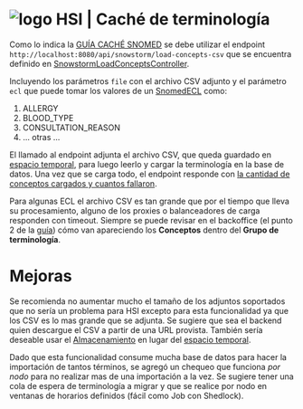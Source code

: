 # ![logo](apps/projects/hospital/src/assets/custom/icons/icon-72x72.png) HSI | Caché de terminología

Como lo indica la [GUÍA CACHÉ SNOMED](https://hsi.pladema.net/guia-cache-snomed/) se debe utilizar el endpoint `http://localhost:8080/api/snowstorm/load-concepts-csv` que se encuentra definido en [SnowstormLoadConceptsController](../back-end/interoperability/src/main/java/net/pladema/snowstorm/controller/SnowstormLoadConceptsController.java).

Incluyendo los parámetros `file` con el archivo CSV adjunto y el parámetro `ecl` que puede tomar los valores de un [SnomedECL](../back-end/interoperability/src/main/java/net/pladema/snowstorm/services/domain/semantics/SnomedECL.java) como:

1. ALLERGY
2. BLOOD_TYPE
3. CONSULTATION_REASON
4. ... otras ...

El llamado al endpoint adjunta el archivo CSV, que queda guardado en [espacio temporal](../back-end/documentacion/multipart.md), para luego leerlo y cargar la terminología en la base de datos. Una vez que se carga todo, el endpoint responde con [la cantidad de conceptos cargados y cuantos fallaron](../back-end/interoperability/src/main/java/net/pladema/snowstorm/controller/dto/UpdateConceptsResultDto.java).

Para algunas ECL el archivo CSV es tan grande que por el tiempo que lleva su procesamiento, alguno de los proxies o balanceadores de carga responden con timeout. Siempre se puede revisar en el backoffice (el punto 2 de la [guía](https://hsi.pladema.net/guia-cache-snomed/)) cómo van apareciendo los **Conceptos** dentro del **Grupo de terminología**.

# Mejoras

Se recomienda no aumentar mucho el tamaño de los adjuntos soportados que no sería un problema para HSI excepto para esta funcionalidad ya que los CSV es lo mas grande que se adjunta. Se sugiere que sea el backend quien descargue el CSV a partir de una URL provista. También sería deseable usar el [Almacenamiento](../back-end/documentacion/almacenamiento.md) en lugar del [espacio temporal](../back-end/documentacion/multipart.md).

Dado que esta funcionalidad consume mucha base de datos para hacer la importación de tantos términos, se agregó un chequeo que funciona *por nodo* para no realizar mas de una importación a la vez. Se sugiere tener una cola de espera de terminología a migrar y que se realice por nodo en ventanas de horarios definidos (fácil como Job con Shedlock). 


